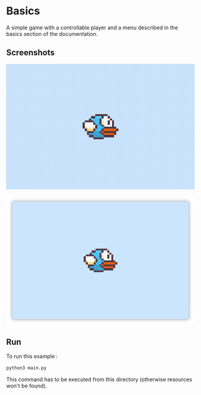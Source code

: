 # Basics

A simple game with a controllable player and a menu described in the basics section of the documentation.

## Screenshots

![Result](doc/basics.gif)

![The game scene](doc/game.png)

## Run

To run this example :

```sh
python3 main.py
```

This command has to be executed from this directory (otherwise resources won't be found).
